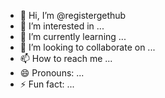 - 👋 Hi, I’m @registergethub
- 👀 I’m interested in ...
- 🌱 I’m currently learning ...
- 💞️ I’m looking to collaborate on ...
- 📫 How to reach me ...
- 😄 Pronouns: ...
- ⚡ Fun fact: ...

<!---
registergethub/registergethub is a ✨ special ✨ repository because its `README.md` (this file) appears on your GitHub profile.
You can click the Preview link to take a look at your changes.
--->
